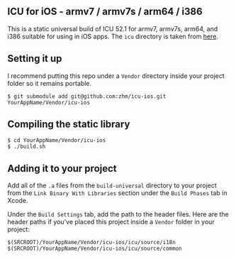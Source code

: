 ## ICU for iOS - armv7 / armv7s / arm64 / i386

This is a static universal build of ICU 52.1 for armv7, armv7s, arm64, and i386 suitable for using in iOS apps. The `icu` directory is taken from [here](http://download.icu-project.org/files/icu4c/52.1/icu4c-52_1-src.tgz).

## Setting it up

I recommend putting this repo under a `Vendor` directory inside your project folder so it remains portable.

    $ git submodule add git@github.com:zhm/icu-ios.git YourAppName/Vendor/icu-ios

## Compiling the static library

    $ cd YourAppName/Vendor/icu-ios
    $ ./build.sh

## Adding it to your project

Add all of the `.a` files from the `build-universal` directory to your project from the `Link Binary With Libraries` section under
the `Build Phases` tab in Xcode.

Under the `Build Settings` tab, add the path to the header files. Here are the header paths if you've placed this project inside a `Vendor` folder in your project:

    $(SRCROOT)/YourAppName/Vendor/icu-ios/icu/source/i18n
    $(SRCROOT)/YourAppName/Vendor/icu-ios/icu/source/common
